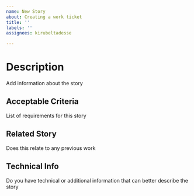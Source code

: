 ```yaml
---
name: New Story
about: Creating a work ticket
title: ''
labels: ''
assignees: kirubeltadesse

---
```


# Description

Add information about the story

## Acceptable Criteria

List of requirements for this story

## Related Story

Does this relate to any previous work

## Technical Info

Do you have technical or additional information that can better describe the story
